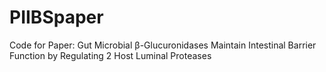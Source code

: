 # PIIBSpaper
Code for Paper: Gut Microbial β-Glucuronidases Maintain Intestinal Barrier Function by Regulating 2 Host Luminal Proteases
